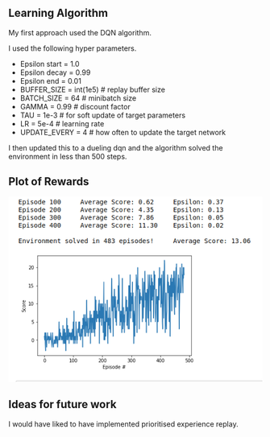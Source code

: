 ## Learning Algorithm

My first approach used the DQN algorithm. 


I used the following hyper parameters. 
* Epsilon start = 1.0
* Epsilon decay = 0.99
* Epsilon end = 0.01
* BUFFER_SIZE = int(1e5)  # replay buffer size
* BATCH_SIZE = 64  # minibatch size
* GAMMA = 0.99  # discount factor
* TAU = 1e-3  # for soft update of target parameters
* LR = 5e-4  # learning rate
* UPDATE_EVERY = 4  # how often to update the target network

I then updated this to a dueling dqn and the algorithm solved the environment in less than 500 steps.


## Plot of Rewards

![plot of results](https://github.com/oisin-dolphin/drl_project_1/blob/master/plot.png)

## Ideas for future work
I would have liked to have implemented prioritised experience replay.

